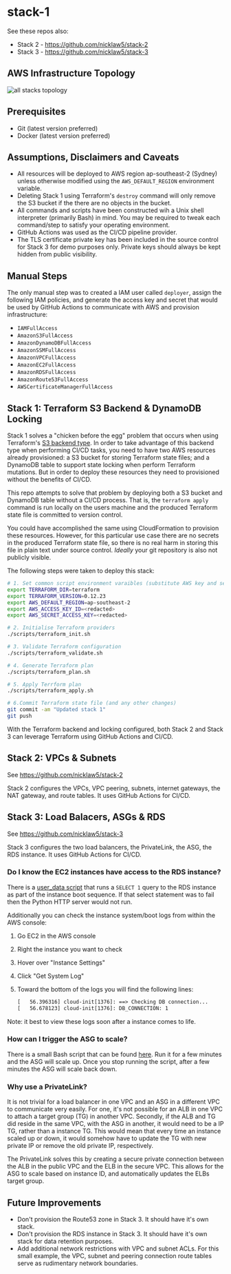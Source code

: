 # stack-1

See these repos also:

- Stack 2 - https://github.com/nicklaw5/stack-2
- Stack 3 - https://github.com/nicklaw5/stack-3

## AWS Infrastructure Topology

![all stacks topology](images/network-topology.png)

## Prerequisites

- Git (latest version preferred)
- Docker (latest version preferred)

## Assumptions, Disclaimers and Caveats

- All resources will be deployed to AWS region ap-southeast-2 (Sydney)
unless otherwise modified using the `AWS_DEFAULT_REGION` environment variable.
- Deleting Stack 1 using Terraform's `destroy` command will only remove
the S3 bucket if the there are no objects in the bucket.
- All commands and scripts have been constructed wih a Unix shell interpreter (primarily Bash)
in mind. You may be required to tweak each command/step to satisfy your operating environment.
- GitHub Actions was used as the CI/CD pipeline provider.
- The TLS certificate private key has been included in the source control for Stack 3 for demo
purposes only. Private keys should always be kept hidden from public visibility.

## Manual Steps

The only manual step was to created a IAM user called `deployer`, assign the following IAM
policies, and generate the access key and secret that would be used by GitHub Actions to
communicate with AWS and provision infrastructure:

- `IAMFullAccess`
- `AmazonS3FullAccess`
- `AmazonDynamoDBFullAccess`
- `AmazonSSMFullAccess`
- `AmazonVPCFullAccess`
- `AmazonEC2FullAccess`
- `AmazonRDSFullAccess`
- `AmazonRoute53FullAccess`
- `AWSCertificateManagerFullAccess`

## Stack 1: Terraform S3 Backend & DynamoDB Locking

Stack 1 solves a "chicken before the egg" problem that occurs when using Terraform's
[S3 backend type](https://www.terraform.io/docs/backends/types/s3.html).
In order to take advantage of this backend type when performing CI/CD tasks, you need
to have two AWS resources already provisioned: a S3 bucket for storing Terraform state
files; and a DynamoDB table to support state locking when perform Terraform mutations.
But in order to deploy these resources they need to provisioned without the benefits of
CI/CD.

This repo attempts to solve that problem by deploying both a S3 bucket and DynamoDB table
without a CI/CD process. That is, the `terraform apply` command is run locally on the users
machine and the produced Terraform state file is committed to version control.

You could have accomplished the same using CloudFormation to provision these resources. However,
for this particular use case there are no secrets in the produced Terraform state file,
so there is no real harm in storing this file in plain text under source control. _Ideally_
your git repository is also not publicly visible.

The following steps were taken to deploy this stack:

```bash
# 1. Set common script environment varaibles (substitute AWS key and secret appropriately)
export TERRAFORM_DIR=terraform
export TERRAFORM_VERSION=0.12.23
export AWS_DEFAULT_REGION=ap-southeast-2
export AWS_ACCESS_KEY_ID=<redacted>
export AWS_SECRET_ACCESS_KEY=<redacted>

# 2. Initialise Terraform providers
./scripts/terraform_init.sh

# 3. Validate Terraform configuration
./scripts/terraform_validate.sh

# 4. Generate Terraform plan
./scripts/terraform_plan.sh

# 5. Apply Terrform plan
./scripts/terraform_apply.sh

# 6.Commit Terraform state file (and any other changes)
git commit -am "Updated stack 1"
git push
```

With the Terraform backend and locking configured, both Stack 2 and Stack 3 can leverage
Terraform using GitHub Actions and CI/CD.

## Stack 2: VPCs & Subnets

See https://github.com/nicklaw5/stack-2

Stack 2 configures the VPCs, VPC peering, subnets, internet gateways, the NAT gateway, and
route tables. It uses GitHub Actions for CI/CD.

## Stack 3: Load Balacers, ASGs & RDS

See https://github.com/nicklaw5/stack-3

Stack 3 configures the two load balancers, the PrivateLink, the ASG, the RDS instance. It uses GitHub Actions
for CI/CD.

### Do I know the EC2 instances have access to the RDS instance?

There is a [user_data script](https://github.com/nicklaw5/stack-3/blob/master/terraform/templates/user_data.sh)
that runs a `SELECT 1` query to the RDS instance as part of the instance boot sequence. If that select
statement was to fail then the Python HTTP server would not run.

Additionally you can check the instance system/boot logs from within the AWS console:

1. Go EC2 in the AWS console
1. Right the instance you want to check
1. Hover over "Instance Settings"
1. Click "Get System Log"
1. Toward the bottom of the logs you will find the following lines:

    ```txt
    [   56.396316] cloud-init[1376]: ==> Checking DB connection...
    [   56.678123] cloud-init[1376]: DB_CONNECTION: 1
    ```

Note: it best to view these logs soon after a instance comes to life.

### How can I trigger the ASG to scale?

There is a small Bash script that can be found [here](https://github.com/nicklaw5/stack-3/blob/master/curl-loop.sh).
Run it for a few minutes and the ASG will scale up. Once you stop running the script, after a
few minutes the ASG will scale back down.

### Why use a PrivateLink?

It is not trivial for a load balancer in one VPC and an ASG in a different VPC to communicate
very easily. For one, it's not possible for an ALB in one VPC to attach a target group (TG) in another
VPC. Secondly, if the ALB and TG did reside in the same VPC, with the ASG in another, it would
need to be a IP TG, rather than a instance TG. This would mean that every time an instance scaled up or
down, it would somehow have to update the TG with new private IP or remove the old private IP, respectively.

The PrivateLink solves this by creating a secure private connection between the ALB in the public VPC and
the ELB in the secure VPC. This allows for the ASG to scale based on instance ID, and automatically updates
the ELBs target group.

## Future Improvements

- Don't provision the Route53 zone in Stack 3. It should have it's own stack.
- Don't provision the RDS instance in Stack 3. It should have it's own stack for data retention purposes.
- Add additional network restrictions with VPC and subnet ACLs. For this small example, the VPC, subnet
and peering connection route tables serve as rudimentary network boundaries.
